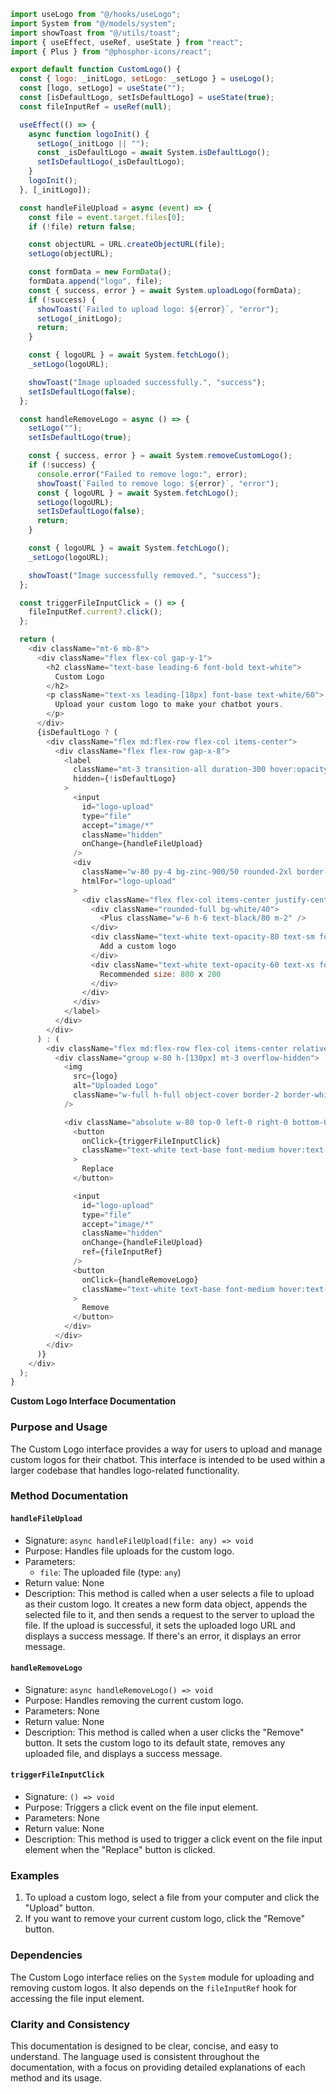 ```javascript
import useLogo from "@/hooks/useLogo";
import System from "@/models/system";
import showToast from "@/utils/toast";
import { useEffect, useRef, useState } from "react";
import { Plus } from "@phosphor-icons/react";

export default function CustomLogo() {
  const { logo: _initLogo, setLogo: _setLogo } = useLogo();
  const [logo, setLogo] = useState("");
  const [isDefaultLogo, setIsDefaultLogo] = useState(true);
  const fileInputRef = useRef(null);

  useEffect(() => {
    async function logoInit() {
      setLogo(_initLogo || "");
      const _isDefaultLogo = await System.isDefaultLogo();
      setIsDefaultLogo(_isDefaultLogo);
    }
    logoInit();
  }, [_initLogo]);

  const handleFileUpload = async (event) => {
    const file = event.target.files[0];
    if (!file) return false;

    const objectURL = URL.createObjectURL(file);
    setLogo(objectURL);

    const formData = new FormData();
    formData.append("logo", file);
    const { success, error } = await System.uploadLogo(formData);
    if (!success) {
      showToast(`Failed to upload logo: ${error}`, "error");
      setLogo(_initLogo);
      return;
    }

    const { logoURL } = await System.fetchLogo();
    _setLogo(logoURL);

    showToast("Image uploaded successfully.", "success");
    setIsDefaultLogo(false);
  };

  const handleRemoveLogo = async () => {
    setLogo("");
    setIsDefaultLogo(true);

    const { success, error } = await System.removeCustomLogo();
    if (!success) {
      console.error("Failed to remove logo:", error);
      showToast(`Failed to remove logo: ${error}`, "error");
      const { logoURL } = await System.fetchLogo();
      setLogo(logoURL);
      setIsDefaultLogo(false);
      return;
    }

    const { logoURL } = await System.fetchLogo();
    _setLogo(logoURL);

    showToast("Image successfully removed.", "success");
  };

  const triggerFileInputClick = () => {
    fileInputRef.current?.click();
  };

  return (
    <div className="mt-6 mb-8">
      <div className="flex flex-col gap-y-1">
        <h2 className="text-base leading-6 font-bold text-white">
          Custom Logo
        </h2>
        <p className="text-xs leading-[18px] font-base text-white/60">
          Upload your custom logo to make your chatbot yours.
        </p>
      </div>
      {isDefaultLogo ? (
        <div className="flex md:flex-row flex-col items-center">
          <div className="flex flex-row gap-x-8">
            <label
              className="mt-3 transition-all duration-300 hover:opacity-60"
              hidden={!isDefaultLogo}
            >
              <input
                id="logo-upload"
                type="file"
                accept="image/*"
                className="hidden"
                onChange={handleFileUpload}
              />
              <div
                className="w-80 py-4 bg-zinc-900/50 rounded-2xl border-2 border-dashed border-white border-opacity-60 justify-center items-center inline-flex cursor-pointer"
                htmlFor="logo-upload"
              >
                <div className="flex flex-col items-center justify-center">
                  <div className="rounded-full bg-white/40">
                    <Plus className="w-6 h-6 text-black/80 m-2" />
                  </div>
                  <div className="text-white text-opacity-80 text-sm font-semibold py-1">
                    Add a custom logo
                  </div>
                  <div className="text-white text-opacity-60 text-xs font-medium py-1">
                    Recommended size: 800 x 200
                  </div>
                </div>
              </div>
            </label>
          </div>
        </div>
      ) : (
        <div className="flex md:flex-row flex-col items-center relative">
          <div className="group w-80 h-[130px] mt-3 overflow-hidden">
            <img
              src={logo}
              alt="Uploaded Logo"
              className="w-full h-full object-cover border-2 border-white/20 border-dashed p-1 rounded-2xl"
            />

            <div className="absolute w-80 top-0 left-0 right-0 bottom-0 flex flex-col gap-y-3 justify-center items-center rounded-2xl mt-3 bg-black bg-opacity-80 opacity-0 group-hover:opacity-100 transition-opacity duration-300 ease-in-out border-2 border-transparent hover:border-white">
              <button
                onClick={triggerFileInputClick}
                className="text-white text-base font-medium hover:text-opacity-60 mx-2"
              >
                Replace
              </button>

              <input
                id="logo-upload"
                type="file"
                accept="image/*"
                className="hidden"
                onChange={handleFileUpload}
                ref={fileInputRef}
              />
              <button
                onClick={handleRemoveLogo}
                className="text-white text-base font-medium hover:text-opacity-60 mx-2"
              >
                Remove
              </button>
            </div>
          </div>
        </div>
      )}
    </div>
  );
}

```
**Custom Logo Interface Documentation**

### Purpose and Usage

The Custom Logo interface provides a way for users to upload and manage custom logos for their chatbot. This interface is intended to be used within a larger codebase that handles logo-related functionality.

### Method Documentation

#### `handleFileUpload`

* Signature: `async handleFileUpload(file: any) => void`
* Purpose: Handles file uploads for the custom logo.
* Parameters:
	+ `file`: The uploaded file (type: `any`)
* Return value: None
* Description: This method is called when a user selects a file to upload as their custom logo. It creates a new form data object, appends the selected file to it, and then sends a request to the server to upload the file. If the upload is successful, it sets the uploaded logo URL and displays a success message. If there's an error, it displays an error message.

#### `handleRemoveLogo`

* Signature: `async handleRemoveLogo() => void`
* Purpose: Handles removing the current custom logo.
* Parameters: None
* Return value: None
* Description: This method is called when a user clicks the "Remove" button. It sets the custom logo to its default state, removes any uploaded file, and displays a success message.

#### `triggerFileInputClick`

* Signature: `() => void`
* Purpose: Triggers a click event on the file input element.
* Parameters: None
* Return value: None
* Description: This method is used to trigger a click event on the file input element when the "Replace" button is clicked.

### Examples

1. To upload a custom logo, select a file from your computer and click the "Upload" button.
2. If you want to remove your current custom logo, click the "Remove" button.

### Dependencies

The Custom Logo interface relies on the `System` module for uploading and removing custom logos. It also depends on the `fileInputRef` hook for accessing the file input element.

### Clarity and Consistency

This documentation is designed to be clear, concise, and easy to understand. The language used is consistent throughout the documentation, with a focus on providing detailed explanations of each method and its usage.
